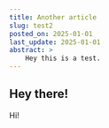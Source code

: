 ```yaml
---
title: Another article
slug: test2
posted_on: 2025-01-01
last_update: 2025-01-01
abstract: >
    Hey this is a test.
---
```


## Hey there!

Hi!
